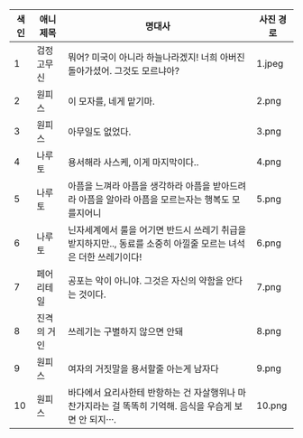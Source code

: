 |색인|애니 제목|명대사|사진 경로|
|--|-----|------|-----|
|1|검정고무신|뭐어? 미국이 아니라 하늘나라겠지! 너희 아버진 돌아가셨어. 그것도 모르냐아?|1.jpeg|
|2|원피스|이 모자를, 네게 맡기마.|2.png|
|3|원피스|아무일도 없었다.|3.png|
|4|나루토|용서해라 사스케, 이게 마지막이다..|4.png|
|5|나루토|아픔을 느껴라 아픔을 생각하라 아픔을 받아드려라 아픔을 알아라 아픔을 모르는자는 행복도 모를지어니|5.png|
|6|나루토|닌자세계에서 룰을 어기면 반드시 쓰레기 취급을 받지하지만.., 동료를 소중히 아낄줄 모르는 녀석은 더한 쓰레기이다!|6.png|
|7|페어리테일|공포는 악이 아니야. 그것은 자신의 약함을 안다는 것이다.|7.png|
|8|진격의 거인|쓰레기는 구별하지 않으면 안돼|8.png|
|9|원피스|여자의 거짓말을 용서할줄 아는게 남자다|9.png|
|10|원피스|바다에서 요리사한테 반항하는 건 자살행위나 마찬가지라는 걸 똑똑히 기억해. 음식을 우습게 보면 안 되지···.|10.png|
